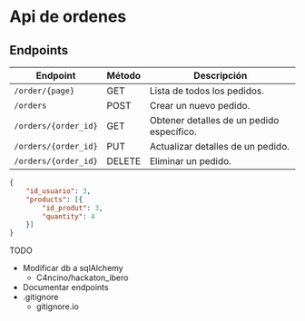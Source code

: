 # Api de ordenes

## Endpoints


| Endpoint             | Método | Descripción                              |                               
| -------------------- | ------ | ---------------------------------------- |
| `/order/{page}`      | GET    | Lista de todos los pedidos.              |
| `/orders`            | POST   | Crear un nuevo pedido.                   | 
| `/orders/{order_id}` | GET    | Obtener detalles de un pedido específico.| 
| `/orders/{order_id}` | PUT    | Actualizar detalles de un pedido.        | 
| `/orders/{order_id}` | DELETE | Eliminar un pedido.                      | 

```json
{
    "id_usuario": 3,
    "products": [{
        "id_produt": 3,
        "quantity": 4
    }]
}
```


TODO
- Modificar db a sqlAlchemy
    - C4ncino/hackaton_ibero
- Documentar endpoints
- .gitignore
    - gitignore.io
